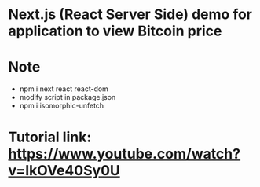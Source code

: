 # Next.js (React Server Side) demo for application to view Bitcoin price

# Note
+ npm i next react react-dom
+ modify script in package.json
+ npm i isomorphic-unfetch

# Tutorial link: https://www.youtube.com/watch?v=IkOVe40Sy0U